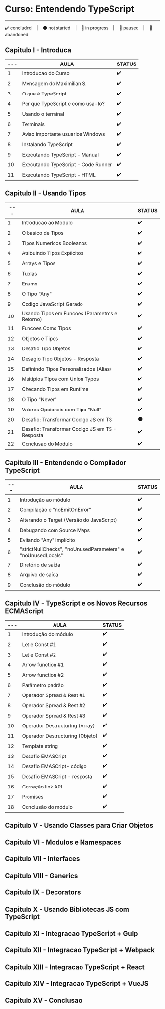 # Curso: Entendendo TypeScript
---
<p>
  ✔️ concluded &nbsp;&nbsp;&nbsp;|&nbsp;&nbsp;&nbsp;
  ⚫ not started &nbsp;&nbsp;&nbsp;|&nbsp;&nbsp;&nbsp;
  🔵 in progress &nbsp;&nbsp;&nbsp;|&nbsp;&nbsp;&nbsp;
  🔶 paused &nbsp;&nbsp;&nbsp;|&nbsp;&nbsp;&nbsp;
  🔴 abandoned 
</p>

## Capitulo I - Introduca
  | --- | AULA | STATUS |
  | --- | --- | --- |
  | 1 | Introducao do Curso | ✔️ |
  | 2 | Mensagem do Maximilian S. | ✔️ |
  | 3 | O que é TypeScript | ✔️ |
  | 4 | Por que TypeScript e como usa-lo? | ✔️ |
  | 5 | Usando o terminal | ✔️ |
  | 6 | Terminais | ✔️ |
  | 7 | Aviso importante usuarios Windows | ✔️ |
  | 8 | Instalando TypeScript | ✔️ |
  | 9 | Executando TypeScript - Manual | ✔️ |
  | 10 | Executando TypeScript - Code Runner | ✔️ |
  | 11 | Executando TypeScript - HTML | ✔️ |

 
## Capitulo II - Usando Tipos
| --- | AULA | STATUS |
| --- | --- | --- |
| 1 | Introducao ao Modulo | ✔️ |
| 2 | O basico de Tipos | ✔️ |
| 3 | Tipos Numericos Booleanos | ✔️ |
| 4 | Atribuindo Tipos Explicitos | ✔️ |
| 5 | Arrays e Tipos | ✔️ |
| 6 | Tuplas | ✔️ |
| 7 | Enums | ✔️ |
| 8 | O Tipo "Any" | ✔️ |
| 9 | Codigo JavaScript Gerado | ✔️ |
| 10 | Usando Tipos em Funcoes (Parametros e Retorno) | ✔️ |
| 11 | Funcoes Como Tipos | ✔️ |
| 12 | Objetos e Tipos | ✔️ |
| 13 | Desafio Tipo Objetos | ✔️ |
| 14 | Desagio Tipo Objetos - Resposta | ✔️ |
| 15 | Definindo Tipos Personalizados (Alias) | ✔️ |
| 16 | Multiplos Tipos com Union Typos | ✔️ |
| 17 | Checando Tipos em Runtime | ✔️ |
| 18 | O Tipo "Never" | ✔️ |
| 19 | Valores Opcionais com Tipo "Null" | ✔️ |
| 20 | Desafio: Transformar Codigo JS em TS | ⚫ |
| 21 | Desafio: Transformar Codigo JS em TS - Resposta | ✔️ |
| 22 | Conclusao do Modulo | ✔️ |

## Capitulo III - Entendendo o Compilador TypeScript
| --- | AULA | STATUS |
| --- | --- | --- |
| 1 | Introdução ao módulo | ✔️ |
| 2 | Compilação e "noEmitOnError" | ✔️ |
| 3 | Alterando o Target (Versão do JavaScript) | ✔️ |
| 4 | Debugando com Source Maps | ✔️ |
| 5 | Evitando "Any" implícito | ✔️ |
| 6 | "strictNullChecks", "noUnusedParameters" e "noUnusedLocals" | ✔️ |
| 7 | Diretório de saída | ✔️ |
| 8 | Arquivo de saída | ✔️ |
| 9 | Conclusão do módulo | ✔️ |

## Capitulo IV - TypeScript e os Novos Recursos ECMAScript
| --- | AULA | STATUS |
| --- | --- | --- |
| 1 | Introdução do módulo | ✔️ |
| 2 | Let e Const #1 | ✔️ |
| 3 | Let e Const #2 | ✔️ |
| 4 | Arrow function #1 | ✔️ |
| 5 | Arrow function #2 | ✔️ |
| 6 | Parâmetro padrão | ✔️ |
| 7 | Operador Spread & Rest #1 | ✔️ |
| 8 | Operador Spread & Rest #2 | ✔️ |
| 9 | Operador Spread & Rest #3 | ✔️ |
| 10 | Operador Destructuring (Array) | ✔️ |
| 11 | Operador Destructuring (Objeto) | ✔️ |
| 12 | Template string | ✔️ |
| 13 | Desafio EMASCript | ✔️ |
| 14 | Desafio EMASCript- código | ✔️ |
| 15 | Desafio EMASCript - resposta | ✔️ |
| 16 | Correção link API | ✔️ |
| 17 | Promises | ✔️ |
| 18 | Conclusão do módulo | ✔️ |

## Capitulo V - Usando Classes para Criar Objetos

## Capitulo VI - Modulos e Namespaces

## Capitulo VII - Interfaces

## Capitulo VIII - Generics

## Capitulo IX - Decorators

## Capitulo X - Usando Bibliotecas JS com TypeScript

## Capitulo XI - Integracao TypeScript + Gulp

## Capitulo XII - Integracao TypeScript + Webpack

## Capitulo XIII - Integracao TypeScript + React

## Capitulo XIV - Integracao TypeScript + VueJS

## Capitulo XV - Conclusao